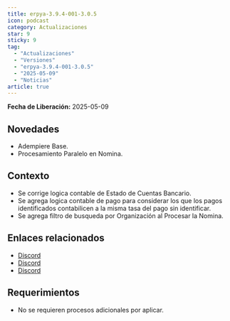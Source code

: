```yaml
---
title: erpya-3.9.4-001-3.0.5
icon: podcast
category: Actualizaciones
star: 9
sticky: 9
tag:
  - "Actualizaciones"
  - "Versiones"
  - "erpya-3.9.4-001-3.0.5"
  - "2025-05-09"
  - "Noticias"
article: true
---
```


**Fecha de Liberación:** 2025-05-09

## Novedades

- Adempiere Base.
- Procesamiento Paralelo en Nomina.

## Contexto

- Se corrige logica contable de Estado de Cuentas Bancario.
- Se agrega logica contable de pago para considerar los que los pagos identificados contabilicen a la misma tasa del pago sin identificar.
- Se agrega filtro de busqueda por Organización al Procesar la Nomina.


## Enlaces relacionados

- [Discord](https://discord.com/channels/882964599874420796/1367884804208459936)
- [Discord](https://discord.com/channels/882964599874420796/1365423606674362429)
- [Discord](https://discord.com/channels/882964599874420796/1333804993118994433)

## Requerimientos

- No se requieren procesos adicionales por aplicar.

